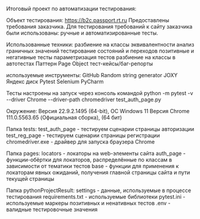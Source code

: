 Итоговый проект по автоматизации тестирования:

Объект тестирования: https://b2c.passport.rt.ru
Предоставлены требования заказчика.
Для тестирования требований к сайту заказчика были использованы:
ручные и автоматизированные тесты.

Использованные техники:
разбиение на классы эквивалентности
анализ граничных значений
тестирование состояний и переходов
позитивные и негативные тесты
параметризация тестов
разбиение на классы в автотестах
Паттерн Page Object
тест-кейсы/баг-репорты

используемые инструменты:
GitHub
Random string generator
JOXY
Яндекс диск
Pytest
Selenium
PyCharm

Тесты настроены на запуск через консоль командой 
python -m pytest -v --driver Chrome --driver-path chromedriver test_auth_page.py

Окружение:
Версия 22.9.2.1495 (64-bit), ОС Windows 11
Версия Chrome 111.0.5563.65 (Официальная сборка), (64 бит)

Папка tests:
test_auth_page - тестируем сценарии страницы авторизации
test_reg_page - тестируем сценарии страницы регистрации
chromedriver.exe - драйвер для запуска браузера Chrome

Папка pages:
locators - локаторы на web-элементы сайта
auth_page - функции-обёртки для локаторов, распределённые по классам в зависимости от тематики тестов
base - функции для применения к локаторам явных ожиданий, получения главной страницы сайта и пути текущей страницы

Папка pythonProjectResult:
settings -  данные, используемые в процессе тестирования
requirements.txt - используемые библиотеки
pytest.ini - используемые маркеры позитивных и ненативных тестов
.env - валидные тестировочные значения
